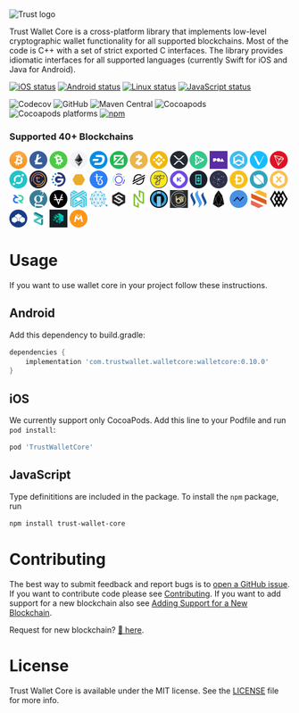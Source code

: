 <img src="docs/banner.png" align="center" title="Trust logo">

Trust Wallet Core is a cross-platform library that implements low-level cryptographic wallet functionality for all supported blockchains. Most of the code is C++ with a set of strict exported C interfaces. The library provides idiomatic interfaces for all supported languages (currently Swift for iOS and Java for Android).

[![iOS status](https://dev.azure.com/TrustWallet/Trust%20Wallet%20Core/_apis/build/status/Wallet%20Core%20iOS)](https://dev.azure.com/TrustWallet/Trust%20Wallet%20Core/_build/latest?definitionId=13)
[![Android status](https://dev.azure.com/TrustWallet/Trust%20Wallet%20Core/_apis/build/status/Wallet%20Core%20Android)](https://dev.azure.com/TrustWallet/Trust%20Wallet%20Core/_build/latest?definitionId=11)
[![Linux status](https://dev.azure.com/TrustWallet/Trust%20Wallet%20Core/_apis/build/status/Wallet%20Core%20Linux)](https://dev.azure.com/TrustWallet/Trust%20Wallet%20Core/_build/latest?definitionId=24)
[![JavaScript status](https://dev.azure.com/TrustWallet/Trust%20Wallet%20Core/_apis/build/status/Wallet%20Core%20JavaScript)](https://dev.azure.com/TrustWallet/Trust%20Wallet%20Core/_build?definitionId=29)

![Codecov](https://codecov.io/gh/TrustWallet/wallet-core/branch/master/graph/badge.svg)
![GitHub](https://img.shields.io/github/license/TrustWallet/wallet-core.svg)
![Maven Central](https://img.shields.io/maven-central/v/com.trustwallet.walletcore/walletcore.svg)
![Cocoapods](https://img.shields.io/cocoapods/v/TrustWalletCore.svg)
![Cocoapods platforms](https://img.shields.io/cocoapods/p/TrustWalletCore.svg)
[![npm](https://img.shields.io/badge/npm-v0.1.0-blue.svg?style=flat-square&logo=npm)](https://www.npmjs.com/package/trust-wallet-core)

### Supported 40+ Blockchains

<a href="https://bitcoin.org" target="_blank"><img src="https://raw.githubusercontent.com/TrustWallet/tokens/master/coins/0.png" width="32" /></a>
<a href="https://litecoin.org/" target="_blank"><img src="https://raw.githubusercontent.com/TrustWallet/tokens/master/coins/2.png" width="32" /></a>
<a href="https://www.bitcoincash.org/" target="_blank"><img src="https://raw.githubusercontent.com/TrustWallet/tokens/master/coins/145.png" width="32" /></a>
<a href="https://ethereum.org/" target="_blank"><img src="https://raw.githubusercontent.com/TrustWallet/tokens/master/coins/60.png" width="32" /></a>
<a href="https://www.dash.org/" target="_blank"><img src="https://raw.githubusercontent.com/TrustWallet/tokens/master/coins/5.png" width="32" /></a>
<a href="https://zcoin.io/" target="_blank"><img src="https://raw.githubusercontent.com/TrustWallet/tokens/master/coins/136.png" width="32" /></a>
<a href="https://z.cash/" target="_blank"><img src="https://raw.githubusercontent.com/TrustWallet/tokens/master/coins/133.png" width="32" /></a>
<a href="https://testnet.binance.org" target="_blank"><img src="https://raw.githubusercontent.com/TrustWallet/tokens/master/coins/714.png" width="32" /></a>
<a href="https://ripple.com/" target="_blank"><img src="https://raw.githubusercontent.com/TrustWallet/tokens/master/coins/144.png" width="32" /></a>
<a href="https://callisto.network/" target="_blank"><img src="https://raw.githubusercontent.com/TrustWallet/tokens/master/coins/820.png" width="32" /></a>
<a href="https://poa.network/" target="_blank"><img src="https://raw.githubusercontent.com/TrustWallet/tokens/master/coins/178.png" width="32" /></a>
<a href="https://wanchain.org/" target="_blank"><img src="https://raw.githubusercontent.com/TrustWallet/tokens/master/coins/5718350.png" width="32" /></a>
<a href="https://www.vechain.org/" target="_blank"><img src="https://raw.githubusercontent.com/TrustWallet/tokens/master/coins/818.png" width="32" /></a>
<a href="https://tron.network/" target="_blank"><img src="https://raw.githubusercontent.com/TrustWallet/tokens/master/coins/195.png" width="32" /></a>
<a href="https://icon.foundation/" target="_blank"><img src="https://raw.githubusercontent.com/TrustWallet/tokens/master/coins/74.png" width="32" /></a>
<a href="https://tomochain.com/" target="_blank"><img src="https://raw.githubusercontent.com/TrustWallet/tokens/master/coins/889.png" width="32" /></a>
<a href="https://gochain.io/" target="_blank"><img src="https://raw.githubusercontent.com/TrustWallet/tokens/master/coins/6060.png" width="32" /></a>
<a href="https://nimiq.com/" target="_blank"><img src="https://raw.githubusercontent.com/TrustWallet/tokens/master/coins/242.png" width="32" /></a>
<a href="https://tezos.com/" target="_blank"><img src="https://raw.githubusercontent.com/TrustWallet/tokens/master/coins/1729.png" width="32" /></a>
<a href="https://aion.network/" target="_blank"><img src="https://raw.githubusercontent.com/TrustWallet/tokens/master/coins/425.png" width="32" /></a>
<a href="https://www.stellar.org/" target="_blank"><img src="https://raw.githubusercontent.com/TrustWallet/tokens/master/coins/148.png" width="32" /></a>
<a href="https://thundercore.com" target="_blank"><img src="https://raw.githubusercontent.com/TrustWallet/tokens/master/coins/1001.png" width="32" /></a>
<a href="https://kinecosystem.org/" target="_blank"><img src="https://raw.githubusercontent.com/TrustWallet/tokens/master/coins/2017.png" width="32" /></a>
<a href="https://www.thetatoken.org/" target="_blank"><img src="https://raw.githubusercontent.com/TrustWallet/tokens/master/coins/500.png" width="32" /></a>
<a href="https://cosmos.network/" target="_blank"><img src="https://raw.githubusercontent.com/TrustWallet/tokens/master/coins/118.png" width="32" /></a>
<a href="https://dogecoin.com/" target="_blank"><img src="https://raw.githubusercontent.com/TrustWallet/tokens/master/coins/3.png" width="32" /></a>
<a href="https://ont.io/" target="_blank"><img src="https://raw.githubusercontent.com/TrustWallet/tokens/master/coins/1024.png" width="32" /></a>
<a href="https://poa.network/xdai" target="_blank"><img src="https://raw.githubusercontent.com/TrustWallet/tokens/master/coins/700.png" width="32" /></a>
<a href="https://decred.org/" target="_blank"><img src="https://raw.githubusercontent.com/TrustWallet/tokens/master/coins/42.png" width="32" /></a>
<a href="https://www.groestlcoin.org/" target="_blank"><img src="https://raw.githubusercontent.com/TrustWallet/tokens/master/coins/17.png" width="32" /></a>
<a href="https://viacoin.org/" target="_blank"><img src="https://raw.githubusercontent.com/TrustWallet/tokens/master/coins/14.png" width="32" /></a>
<a href="https://luxcore.io/" target="_blank"><img src="https://raw.githubusercontent.com/TrustWallet/tokens/master/coins/3003.png" width="32" /></a>
<a href="https://qtum.org/" target="_blank"><img src="https://raw.githubusercontent.com/TrustWallet/tokens/master/coins/2301.png" width="32" /></a>
<a href="https://iost.io/" target="_blank"><img src="https://raw.githubusercontent.com/TrustWallet/tokens/master/coins/291.png" width="32" /></a>
<a href="https://nuls.io/" target="_blank"><img src="https://raw.githubusercontent.com/TrustWallet/tokens/master/coins/8964.png" width="32" /></a>
<a href="https://www.iocoin.io/" target="_blank"><img src="https://raw.githubusercontent.com/TrustWallet/tokens/master/coins/295.png" width="32" /></a>
<a href="https://bravocoin.com/" target="_blank"><img src="https://raw.githubusercontent.com/TrustWallet/tokens/master/coins/282.png" width="32" /></a>
<a href="http://steem.io" target="_blank"><img src="https://raw.githubusercontent.com/TrustWallet/tokens/master/coins/135.png" width="32" /></a>
<a href="https://eos.io/" target="_blank"><img src="https://raw.githubusercontent.com/TrustWallet/tokens/master/coins/194.png" width="32" /></a>
<a href="https://nano.org/" target="_blank"><img src="https://raw.githubusercontent.com/TrustWallet/tokens/master/coins/165.png" width="32" /></a>
<a href="https://semux.org/" target="_blank"><img src="https://raw.githubusercontent.com/TrustWallet/tokens/master/coins/7562605.png" width="32" /></a>
<a href="https://dexon.org/" target="_blank"><img src="https://raw.githubusercontent.com/TrustWallet/tokens/master/coins/237.png" width="32" /></a>
<a href="https://zel.network/" target="_blank"><img src="https://raw.githubusercontent.com/TrustWallet/tokens/master/coins/19167.png" width="32" /></a>
<a href="https://zilliqa.com/" target="_blank"><img src="https://raw.githubusercontent.com/TrustWallet/tokens/master/coins/313.png" width="32" /></a>
<a href="https://iotex.io/" target="_blank"><img src="https://raw.githubusercontent.com/TrustWallet/tokens/master/coins/304.png" width="32" /></a>
<a href="https://monetaryunit.org/" target="_blank"><img src="https://raw.githubusercontent.com/TrustWallet/tokens/master/coins/31.png" width="32" /></a>

# Usage

If you want to use wallet core in your project follow these instructions.

## Android

Add this dependency to build.gradle:

```groovy
dependencies {
    implementation 'com.trustwallet.walletcore:walletcore:0.10.0'
}
```

## iOS

We currently support only CocoaPods. Add this line to your Podfile and run `pod install`:

```ruby
pod 'TrustWalletCore'
```

## JavaScript
Type definititions are included in the package.
To install the `npm` package, run

```bash
npm install trust-wallet-core
```

# Contributing

The best way to submit feedback and report bugs is to [open a GitHub issue](https://github.com/TrustWallet/wallet-core/issues/new).
If you want to contribute code please see [Contributing](https://developer.trustwallet.com/wallet-core/contributing).
If you want to add support for a new blockchain also see [Adding Support for a New Blockchain](https://developer.trustwallet.com/wallet-core/newblockchain).

Request for new blockchain? [🚀 here](https://github.com/TrustWallet/wallet-core/issues/new?template=new_blockchain.md&title=Add+support+for).

# License

Trust Wallet Core is available under the MIT license. See the [LICENSE](LICENSE) file for more info.

